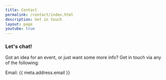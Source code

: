 ```yaml
---
title: Contact
permalink: /contact/index.html
description: Get in touch
layout: page
youtube: true
---
```


### Let's chat!

Got an idea for an event, or just want some more info? Get in touch via any of the following:

Email: {{ meta.address.email }}